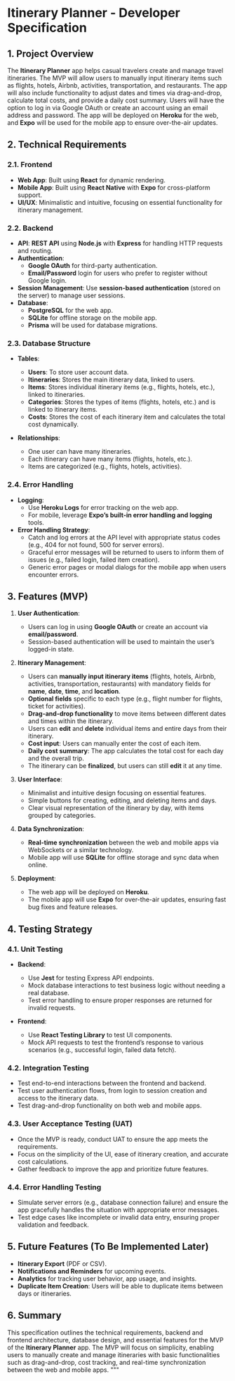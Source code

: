 # Itinerary Planner - Developer Specification

## 1. Project Overview
The **Itinerary Planner** app helps casual travelers create and manage travel itineraries. The MVP will allow users to manually input itinerary items such as flights, hotels, Airbnb, activities, transportation, and restaurants. The app will also include functionality to adjust dates and times via drag-and-drop, calculate total costs, and provide a daily cost summary. Users will have the option to log in via Google OAuth or create an account using an email address and password. The app will be deployed on **Heroku** for the web, and **Expo** will be used for the mobile app to ensure over-the-air updates.

## 2. Technical Requirements

### 2.1. Frontend
- **Web App**: Built using **React** for dynamic rendering.
- **Mobile App**: Built using **React Native** with **Expo** for cross-platform support.
- **UI/UX**: Minimalistic and intuitive, focusing on essential functionality for itinerary management.

### 2.2. Backend
- **API**: **REST API** using **Node.js** with **Express** for handling HTTP requests and routing.
- **Authentication**:
  - **Google OAuth** for third-party authentication.
  - **Email/Password** login for users who prefer to register without Google login.
- **Session Management**: Use **session-based authentication** (stored on the server) to manage user sessions.
- **Database**: 
  - **PostgreSQL** for the web app.
  - **SQLite** for offline storage on the mobile app.
  - **Prisma** will be used for database migrations.

### 2.3. Database Structure
- **Tables**:
  - **Users**: To store user account data.
  - **Itineraries**: Stores the main itinerary data, linked to users.
  - **Items**: Stores individual itinerary items (e.g., flights, hotels, etc.), linked to itineraries.
  - **Categories**: Stores the types of items (flights, hotels, etc.) and is linked to itinerary items.
  - **Costs**: Stores the cost of each itinerary item and calculates the total cost dynamically.
  
- **Relationships**:
  - One user can have many itineraries.
  - Each itinerary can have many items (flights, hotels, etc.).
  - Items are categorized (e.g., flights, hotels, activities).

### 2.4. Error Handling
- **Logging**:
  - Use **Heroku Logs** for error tracking on the web app.
  - For mobile, leverage **Expo’s built-in error handling and logging** tools.
- **Error Handling Strategy**:
  - Catch and log errors at the API level with appropriate status codes (e.g., 404 for not found, 500 for server errors).
  - Graceful error messages will be returned to users to inform them of issues (e.g., failed login, failed item creation).
  - Generic error pages or modal dialogs for the mobile app when users encounter errors.

## 3. Features (MVP)

1. **User Authentication**:
   - Users can log in using **Google OAuth** or create an account via **email/password**.
   - Session-based authentication will be used to maintain the user’s logged-in state.

2. **Itinerary Management**:
   - Users can **manually input itinerary items** (flights, hotels, Airbnb, activities, transportation, restaurants) with mandatory fields for **name**, **date**, **time**, and **location**.
   - **Optional fields** specific to each type (e.g., flight number for flights, ticket for activities).
   - **Drag-and-drop functionality** to move items between different dates and times within the itinerary.
   - Users can **edit** and **delete** individual items and entire days from their itinerary.
   - **Cost input**: Users can manually enter the cost of each item.
   - **Daily cost summary**: The app calculates the total cost for each day and the overall trip.
   - The itinerary can be **finalized**, but users can still **edit** it at any time.

3. **User Interface**:
   - Minimalist and intuitive design focusing on essential features.
   - Simple buttons for creating, editing, and deleting items and days.
   - Clear visual representation of the itinerary by day, with items grouped by categories.

4. **Data Synchronization**:
   - **Real-time synchronization** between the web and mobile apps via WebSockets or a similar technology.
   - Mobile app will use **SQLite** for offline storage and sync data when online.

5. **Deployment**:
   - The web app will be deployed on **Heroku**.
   - The mobile app will use **Expo** for over-the-air updates, ensuring fast bug fixes and feature releases.

## 4. Testing Strategy

### 4.1. Unit Testing
- **Backend**:
  - Use **Jest** for testing Express API endpoints.
  - Mock database interactions to test business logic without needing a real database.
  - Test error handling to ensure proper responses are returned for invalid requests.
  
- **Frontend**:
  - Use **React Testing Library** to test UI components.
  - Mock API requests to test the frontend’s response to various scenarios (e.g., successful login, failed data fetch).

### 4.2. Integration Testing
- Test end-to-end interactions between the frontend and backend.
- Test user authentication flows, from login to session creation and access to the itinerary data.
- Test drag-and-drop functionality on both web and mobile apps.

### 4.3. User Acceptance Testing (UAT)
- Once the MVP is ready, conduct UAT to ensure the app meets the requirements.
- Focus on the simplicity of the UI, ease of itinerary creation, and accurate cost calculations.
- Gather feedback to improve the app and prioritize future features.

### 4.4. Error Handling Testing
- Simulate server errors (e.g., database connection failure) and ensure the app gracefully handles the situation with appropriate error messages.
- Test edge cases like incomplete or invalid data entry, ensuring proper validation and feedback.

## 5. Future Features (To Be Implemented Later)

- **Itinerary Export** (PDF or CSV).
- **Notifications and Reminders** for upcoming events.
- **Analytics** for tracking user behavior, app usage, and insights.
- **Duplicate Item Creation**: Users will be able to duplicate items between days or itineraries.

## 6. Summary
This specification outlines the technical requirements, backend and frontend architecture, database design, and essential features for the MVP of the **Itinerary Planner** app. The MVP will focus on simplicity, enabling users to manually create and manage itineraries with basic functionalities such as drag-and-drop, cost tracking, and real-time synchronization between the web and mobile apps.
"""
